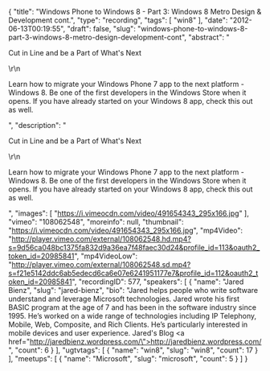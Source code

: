 {
  "title": "Windows Phone to Windows 8 - Part 3: Windows 8 Metro Design & Development cont.",
  "type": "recording",
  "tags": [
    "win8"
  ],
  "date": "2012-06-13T00:19:55",
  "draft": false,
  "slug": "windows-phone-to-windows-8-part-3-windows-8-metro-design-development-cont",
  "abstract": "<p>Cut in Line and be a Part of What's Next</p>\r\n<p>Learn how to migrate your Windows Phone 7 app to the next platform - Windows 8. Be one of the first developers in the Windows Store when it opens. If you have already started on your Windows 8 app, check this out as well.</p>",
  "description": "<p>Cut in Line and be a Part of What's Next</p>\r\n<p>Learn how to migrate your Windows Phone 7 app to the next platform - Windows 8. Be one of the first developers in the Windows Store when it opens. If you have already started on your Windows 8 app, check this out as well.</p>",
  "images": [
    "https://i.vimeocdn.com/video/491654343_295x166.jpg"
  ],
  "vimeo": "108062548",
  "moreinfo": null,
  "thumbnail": "https://i.vimeocdn.com/video/491654343_295x166.jpg",
  "mp4Video": "http://player.vimeo.com/external/108062548.hd.mp4?s=9d56ca048bc1375fa832d9a36ea7f48faec30d24&profile_id=113&oauth2_token_id=20985841",
  "mp4VideoLow": "http://player.vimeo.com/external/108062548.sd.mp4?s=f21e5142ddc6ab5edecd6ca6e07e6241951177e7&profile_id=112&oauth2_token_id=20985841",
  "recordingID": 577,
  "speakers": [
    {
      "name": "Jared Bienz",
      "slug": "jared-bienz",
      "bio": "Jared helps people who write software understand and leverage Microsoft technologies. Jared wrote his first BASIC program at the age of 7 and has been in the software industry since 1995. He’s worked on a wide range of technologies including IP Telephony, Mobile, Web, Composite, and Rich Clients. He’s particularly interested in mobile devices and user experience. Jared's Blog <a href=\"http://jaredbienz.wordpress.com/\">http://jaredbienz.wordpress.com/</a>",
      "count": 6
    }
  ],
  "ugtvtags": [
    {
      "name": "win8",
      "slug": "win8",
      "count": 17
    }
  ],
  "meetups": [
    {
      "name": "Microsoft",
      "slug": "microsoft",
      "count": 5
    }
  ]
}
